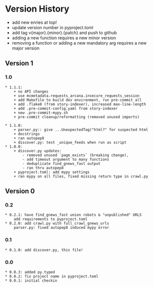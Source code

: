 # Version History

* add new enries at top!
* update version number in pyproject.toml
* add tag v{major}.{minor}.{patch} and push to github
* adding a new function requires a new minor version
* removing a function or adding a new mandatory arg requires a new major version

## Version 1

### 1.0
	* 1.1.1:
		+ no API changes
		+ use mcmetadata.requests_arcana.insecure_requests_session
		+ add Makefile to build dev environment, run pre-commit all
		+ add .flake8 (from story-indexer), increased max-line-length
		+ add .pre-commit-config.yaml from story-indexer
		+ new .pre-commit-mypy.sh
		+ pre-commit cleanup/reformatting (removed unused imports)

	* 1.1.0:
		+ parser.py:: give ...UnexpectedTag("html?" for suspected html
		+ docstrings
		+ ran autopep8
		+ discover.py: test _unique_feeds when run as script
	* 1.0.0:
		+ discover.py updates:
			- removed unused `page_exists` (breaking change),
			- add timeout argument to many functions
			- deduplicate find_gnews_fast output
			- ran thru autopep8
		+ pyproject.toml: add mypy settings
		+ ran mypy on all files, fixed missing return type in crawl.py

## Version 0

### 0.2

	* 0.2.1: have find_gnews_fast union robots & "unpublished" URLS
		add requirements to pyproject.toml
	* 0.2.0: add crawl.py with full_crawl_gnews_urls
		parser.py: fixed autopep8 induced mypy error

### 0.1
	* 0.1.0: add discover.py, this file!

### 0.0

	* 0.0.3: added py.typed
	* 0.0.2: fix project name in pyproject.toml
	* 0.0.1: initial checkin

